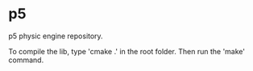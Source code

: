 p5
==

p5 physic engine repository.

To compile the lib, type 'cmake .' in the root folder. Then run the 'make' command.
